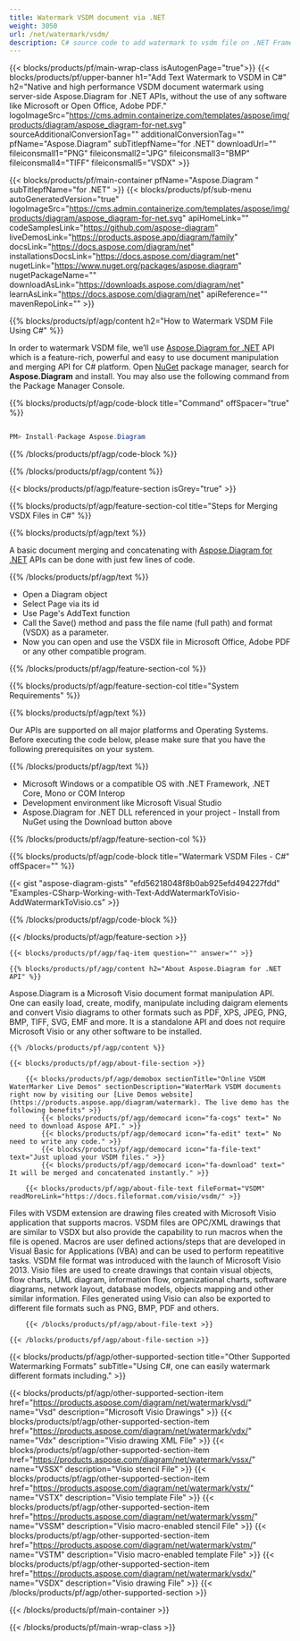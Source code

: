 ```yaml
---
title: Watermark VSDM document via .NET 
weight: 3050
url: /net/watermark/vsdm/ 
description: C# source code to add watermark to vsdm file on .NET Framework, .NET Core, Mono Platforms.
---
```


{{< blocks/products/pf/main-wrap-class isAutogenPage="true">}}
{{< blocks/products/pf/upper-banner h1="Add Text Watermark to VSDM in C#" h2="Native and high performance VSDM document watermark using server-side Aspose.Diagram for .NET APIs, without the use of any software like Microsoft or Open Office, Adobe PDF." logoImageSrc="https://cms.admin.containerize.com/templates/aspose/img/products/diagram/aspose_diagram-for-net.svg" sourceAdditionalConversionTag="" additionalConversionTag="" pfName="Aspose.Diagram" subTitlepfName="for .NET" downloadUrl="" fileiconsmall1="PNG" fileiconsmall2="JPG" fileiconsmall3="BMP" fileiconsmall4="TIFF" fileiconsmall5="VSDX" >}}

{{< blocks/products/pf/main-container pfName="Aspose.Diagram " subTitlepfName="for .NET" >}}
{{< blocks/products/pf/sub-menu autoGeneratedVersion="true" logoImageSrc="https://cms.admin.containerize.com/templates/aspose/img/products/diagram/aspose_diagram-for-net.svg" apiHomeLink="" codeSamplesLink="https://github.com/aspose-diagram" liveDemosLink="https://products.aspose.app/diagram/family" docsLink="https://docs.aspose.com/diagram/net" installationsDocsLink="https://docs.aspose.com/diagram/net" nugetLink="https://www.nuget.org/packages/aspose.diagram" nugetPackageName="" downloadAsLink="https://downloads.aspose.com/diagram/net" learnAsLink="https://docs.aspose.com/diagram/net" apiReference="" mavenRepoLink="" >}}

{{% blocks/products/pf/agp/content h2="How to Watermark VSDM File Using C#" %}}

 In order to watermark VSDM file, we’ll use
 [Aspose.Diagram for .NET](https://products.aspose.com/diagram/net) 
 API which is a feature-rich, powerful and easy to use document manipulation and merging API for C# platform. Open
 [NuGet](https://www.nuget.org/packages/aspose.diagram) 
 package manager, search for
 **Aspose.Diagram** 
 and install. You may also use the following command from the Package Manager Console.

{{% blocks/products/pf/agp/code-block title="Command" offSpacer="true" %}}

```cs

PM> Install-Package Aspose.Diagram

```

{{% /blocks/products/pf/agp/code-block %}}

{{% /blocks/products/pf/agp/content %}}

{{< blocks/products/pf/agp/feature-section isGrey="true" >}}

{{% blocks/products/pf/agp/feature-section-col title="Steps for Merging VSDX Files in C#" %}}

{{% blocks/products/pf/agp/text %}}

 A basic document merging and concatenating with
 [Aspose.Diagram for .NET](https://products.aspose.com/diagram/net) 
 APIs can be done with just few lines of code.

{{% /blocks/products/pf/agp/text %}}

+  Open a Diagram object
+  Select Page via its id
+  Use Page's AddText function
+  Call the Save() method and pass the file name (full path) and format (VSDX) as a parameter.
+  Now you can open and use the VSDX file in Microsoft Office, Adobe PDF or any other compatible program.

{{% /blocks/products/pf/agp/feature-section-col %}}

{{% blocks/products/pf/agp/feature-section-col title="System Requirements" %}}

{{% blocks/products/pf/agp/text %}}

 Our APIs are supported on all major platforms and Operating Systems. Before executing the code below, please make sure that you have the following prerequisites on your system.

{{% /blocks/products/pf/agp/text %}}

-  Microsoft Windows or a compatible OS with .NET Framework, .NET Core, Mono or COM Interop
-  Development environment like Microsoft Visual Studio
-  Aspose.Diagram for .NET DLL referenced in your project - Install from NuGet using the Download button above

{{% /blocks/products/pf/agp/feature-section-col %}}

{{% blocks/products/pf/agp/code-block title="Watermark VSDM Files - C#" offSpacer="" %}}

{{< gist "aspose-diagram-gists" "efd56218048f8b0ab925efd494227fdd" "Examples-CSharp-Working-with-Text-AddWatermarkToVisio-AddWatermarkToVisio.cs" >}}


{{% /blocks/products/pf/agp/code-block %}}

{{< /blocks/products/pf/agp/feature-section >}}

    {{< blocks/products/pf/agp/faq-item question="" answer="" >}}
 

<!-- aboutfile Starts -->

    {{% blocks/products/pf/agp/content h2="About Aspose.Diagram for .NET API" %}}

 Aspose.Diagram is a Microsoft Visio document format manipulation API. One can easily load, create, modify, manipulate including daigram elements and convert Visio diagrams to other formats such as PDF, XPS, JPEG, PNG, BMP, TIFF, SVG, EMF and more. It is a standalone API and does not require Microsoft Visio or any other software to be installed.  



    {{% /blocks/products/pf/agp/content %}}

    {{< blocks/products/pf/agp/about-file-section >}}

        {{< blocks/products/pf/agp/demobox sectionTitle="Online VSDM WaterMarker Live Demos" sectionDescription="WaterMark VSDM documents right now by visiting our [Live Demos website](https://products.aspose.app/diagram/watermark). The live demo has the following benefits" >}}
            {{< blocks/products/pf/agp/democard icon="fa-cogs" text=" No need to download Aspose API." >}}
            {{< blocks/products/pf/agp/democard icon="fa-edit" text=" No need to write any code." >}}
            {{< blocks/products/pf/agp/democard icon="fa-file-text" text="Just upload your VSDM files." >}}
            {{< blocks/products/pf/agp/democard icon="fa-download" text=" It will be merged and concatenated instantly." >}}

        {{< blocks/products/pf/agp/about-file-text fileFormat="VSDM" readMoreLink="https://docs.fileformat.com/visio/vsdm/" >}}
Files with VSDM extension are drawing files created with Microsoft Visio application that supports macros. VSDM files are OPC/XML drawings that are similar to VSDX but also provide the capability to run macros when the file is opened. Macros are user defined actions/steps that are developed in Visual Basic for Applications (VBA) and can be used to perform repeatitive tasks. VSDM file format was introduced with the launch of Microsoft Visio 2013.  Visio files are used to create drawings that contain visual objects, flow charts, UML diagram, information flow, organizational charts, software diagrams, network layout, database models, objects mapping and other similar information. Files generated using Visio can also be exported to different file formats such as PNG, BMP, PDF and others. 

        {{< /blocks/products/pf/agp/about-file-text >}}

    {{< /blocks/products/pf/agp/about-file-section >}}

<!-- aboutfile Ends -->

{{< blocks/products/pf/agp/other-supported-section title="Other Supported Watermarking Formats" subTitle="Using C#, one can easily watermark different formats including." >}}

{{< blocks/products/pf/agp/other-supported-section-item href="https://products.aspose.com/diagram/net/watermark/vsd/" name="Vsd" description="Microsoft Visio Drawings" >}}
{{< blocks/products/pf/agp/other-supported-section-item href="https://products.aspose.com/diagram/net/watermark/vdx/" name="Vdx" description="Visio drawing XML File" >}}
{{< blocks/products/pf/agp/other-supported-section-item href="https://products.aspose.com/diagram/net/watermark/vssx/" name="VSSX" description="Visio stencil File" >}}
{{< blocks/products/pf/agp/other-supported-section-item href="https://products.aspose.com/diagram/net/watermark/vstx/" name="VSTX" description="Visio template File" >}}
{{< blocks/products/pf/agp/other-supported-section-item href="https://products.aspose.com/diagram/net/watermark/vssm/" name="VSSM" description="Visio macro-enabled stencil File" >}}
{{< blocks/products/pf/agp/other-supported-section-item href="https://products.aspose.com/diagram/net/watermark/vstm/" name="VSTM" description="Visio macro-enabled template File" >}}
{{< blocks/products/pf/agp/other-supported-section-item href="https://products.aspose.com/diagram/net/watermark/vsdx/" name="VSDX" description="Visio drawing File" >}}
{{< /blocks/products/pf/agp/other-supported-section >}}

{{< /blocks/products/pf/main-container >}}
    
{{< /blocks/products/pf/main-wrap-class >}}
